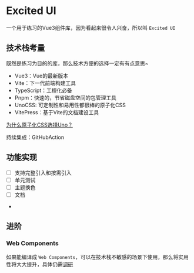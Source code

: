# Excited UI

一个用于练习的Vue3组件库，因为看起来很令人兴奋，所以叫 `Excited UI`

## 技术栈考量

既然是练习为目的的库，那么技术方便的选择一定有有点意思~

- Vue3：Vue的最新版本
- Vite：下一代前端构建工具
- TypeScript：工程化必备
- Pnpm：快速的，节省磁盘空间的包管理工具
- UnoCSS: 可定制性和易用性都很棒的原子化CSS
- VitePress：基于Vite的文档建设工具


[为什么原子化CSS选择Uno？](https://antfu.me/posts/reimagine-atomic-css-zh)

持续集成：GitHubAction

## 功能实现

- [ ] 支持完整引入和按需引入
- [ ] 单元测试
- [ ] 主题换色
- [ ] 文档
- 

## 进阶

### Web Components

如果能编译成 `Web Components`，可以在技术栈不敏感的场景下使用，那么将实用性将大大提升，具体仍需[调研](https://cn.vuejs.org/guide/extras/web-components.html#building-custom-elements-with-vue)